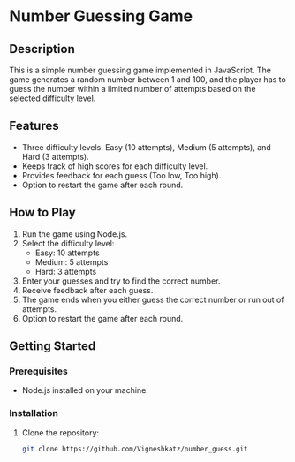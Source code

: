 # Number Guessing Game

## Description
This is a simple number guessing game implemented in JavaScript. The game generates a random number between 1 and 100, and the player has to guess the number within a limited number of attempts based on the selected difficulty level.

## Features
- Three difficulty levels: Easy (10 attempts), Medium (5 attempts), and Hard (3 attempts).
- Keeps track of high scores for each difficulty level.
- Provides feedback for each guess (Too low, Too high).
- Option to restart the game after each round.

## How to Play
1. Run the game using Node.js.
2. Select the difficulty level:
    - Easy: 10 attempts
    - Medium: 5 attempts
    - Hard: 3 attempts
3. Enter your guesses and try to find the correct number.
4. Receive feedback after each guess.
5. The game ends when you either guess the correct number or run out of attempts.
6. Option to restart the game after each round.

## Getting Started

### Prerequisites
- Node.js installed on your machine.

### Installation
1. Clone the repository:
   ```bash
   git clone https://github.com/Vigneshkatz/number_guess.git